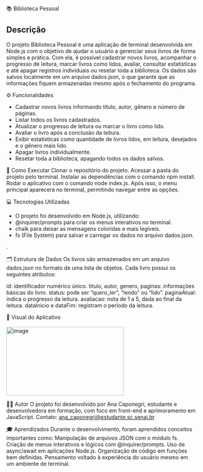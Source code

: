 📚 Biblioteca Pessoal

## Descrição
O projeto Biblioteca Pessoal é uma aplicação de terminal desenvolvida em Node.js com o objetivo de ajudar o usuário a gerenciar seus livros de forma simples e prática.
Com ela, é possível cadastrar novos livros, acompanhar o progresso de leitura, marcar livros como lidos, avaliar, consultar estatísticas e até apagar registros individuais ou resetar toda a biblioteca.
Os dados são salvos localmente em um arquivo dados.json, o que garante que as informações fiquem armazenadas mesmo após o fechamento do programa.

⚙️ Funcionalidades
- Cadastrar novos livros informando título, autor, gênero e número de páginas.
- Listar todos os livros cadastrados.
- Atualizar o progresso de leitura ou marcar o livro como lido.
- Avaliar o livro após a conclusão da leitura.
- Exibir estatísticas como quantidade de livros lidos, em leitura, desejados e o gênero mais lido.
- Apagar livros individualmente.
- Resetar toda a biblioteca, apagando todos os dados salvos.

🚀 Como Executar
Clonar o repositório do projeto.
Acessar a pasta do projeto pelo terminal.
Instalar as dependências com o comando npm install.
Rodar o aplicativo com o comando node index.js.
Após isso, o menu principal aparecerá no terminal, permitindo navegar entre as opções.

💻 Tecnologias Utilizadas
- O projeto foi desenvolvido em Node.js, utilizando:
- @inquirer/prompts para criar os menus interativos no terminal.
- chalk para deixar as mensagens coloridas e mais legíveis.
- fs (File System) para salvar e carregar os dados no arquivo dados.json.

.

🗂️ Estrutura de Dados
Os livros são armazenados em um arquivo dados.json no formato de uma lista de objetos.
Cada livro possui os seguintes atributos:

id: identificador numérico único.
titulo, autor, genero, paginas: informações básicas do livro.
status: pode ser “quero_ler”, “lendo” ou “lido”.
paginaAtual: indica o progresso da leitura.
avaliacao: nota de 1 a 5, dada ao final da leitura.
dataInicio e dataFim: registram o período da leitura.

📸 Visual do Aplicativo
<br><br>
<img width="310" height="181" alt="image" src="https://github.com/user-attachments/assets/9032ad63-aa2b-4e6c-ac1d-e7c8fc7674e2" /> 

👩‍💻 Autor
O projeto foi desenvolvido por Ana Caponegri, estudante e desenvolvedora em formação, com foco em front-end e aprimoramento em JavaScript.
Contato: ana_caponegri@estudante.sc.senai.br

🎓 Aprendizados
Durante o desenvolvimento, foram aprendidos conceitos importantes como:
Manipulação de arquivos JSON com o módulo fs.
Criação de menus interativos e lógicos com @inquirer/prompts.
Uso de async/await em aplicações Node.js.
Organização de código em funções bem definidas.
Pensamento voltado à experiência do usuário mesmo em um ambiente de terminal.
